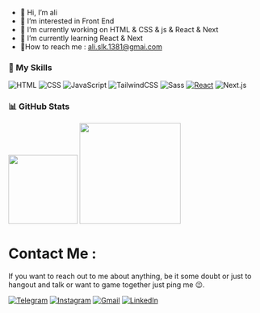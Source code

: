 - 👋 Hi, I’m ali
-  👀 I’m interested in Front End
- 🔭 I’m currently working on HTML & CSS & js & React & Next
- 🌱 I’m currently learning React & Next
- 📩How to reach me : ali.slk.1381@gmai.com

### 🚀 My Skills
![HTML](https://img.shields.io/badge/HTML-%23E34F26.svg?logo=html5&logoColor=white)
![CSS](https://img.shields.io/badge/CSS-639?logo=css&logoColor=fff)
![JavaScript](https://img.shields.io/badge/-JavaScript-000?&logo=JavaScript)
![TailwindCSS](https://img.shields.io/badge/Tailwind%20CSS-%2338B2AC.svg?logo=tailwind-css&logoColor=white)
![Sass](https://img.shields.io/badge/Sass-C69?logo=sass&logoColor=fff)
[![React](https://img.shields.io/badge/React-%2320232a.svg?logo=react&logoColor=%2361DAFB)](#)
![Next.js](https://img.shields.io/badge/Next.js-black?logo=next.js&logoColor=white)

### 📊 GitHub Stats
<a width="100%" ><img width="auto" height="137px" src="https://github-readme-stats.vercel.app/api?username=alisarla-k&hide_title=true&hide_border=true&show_icons=true&include_all_commits=true&count_private=true&line_height=21&text_color=000&icon_color=000&bg_color=0,ea6161,ffc64d,fffc4d,52fa5a&theme=graywhite" />
<img width="auto" height="200px" src="https://github-readme-stats.vercel.app/api/top-langs/?username=alisarla-k&hide=react&hide_title=true&hide_border=true&layout=compact&langs_count=6&exclude_repo=comp426,Redventures-Movie-Quotes&text_color=000&icon_color=fff&bg_color=0,52fa5a,4dfcff,c64dff&theme=graywhite" /></a>


# Contact Me :

If you want to reach out to me about anything, be it some doubt or just to hangout and talk or want to game together just ping me 😉.

<a href="https://t.me/ali12web">![Telegram](https://img.shields.io/badge/Telegram-2CA5E0?logo=telegram&logoColor=white)</a>
<a href="https://www.instagram.com/@ali.slk81">![Instagram](https://img.shields.io/badge/Instagram-%23E4405F.svg?logo=Instagram&logoColor=white)</a>
<a href="https://mail.google.com//ali.slk.1381@gmai.com">![Gmail](https://img.shields.io/badge/Gmail-D14836?logo=gmail&logoColor=white)</a>
<a href="https://www.linkedin.com/in/ali-sarlak/"> ![LinkedIn](https://custom-icon-badges.demolab.com/badge/LinkedIn-0A66C2?logo=linkedin-white&logoColor=fff)</a>


<!---
alisarla-k/alisarla-k is a ✨ special ✨ repository because its `README.md` (this file) appears on your GitHub profile.
You can click the Preview link to take a look at your changes.
--->
